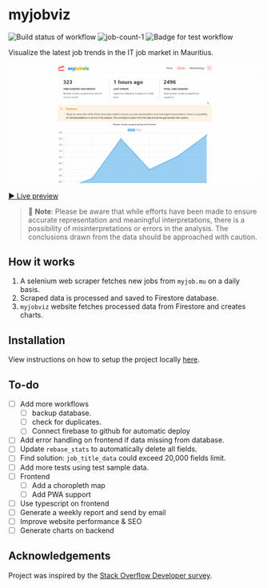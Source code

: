 # myjobviz  

![Build status of workflow](https://github.com/creme332/mauritius-tech-job-statistics/actions/workflows/scrape.yml/badge.svg) ![job-count-1](https://img.shields.io/badge/Total%20jobs%20scraped-5932-orange) ![Badge for test workflow](https://github.com/creme332/mauritius-tech-job-statistics/actions/workflows/test.yml/badge.svg)

Visualize the latest job trends in the IT job market in Mauritius. 

![GIF of visualised data](archive/website-v2.gif)

[▶ Live preview](https://myjobviz.web.app/)

> 🔴 **Note**: Please be aware that while efforts have been made to ensure accurate representation and meaningful interpretations, there is a possibility of misinterpretations or errors in the analysis. The conclusions drawn from the data should be approached with caution.
## How it works

1. A selenium web scraper fetches new jobs from `myjob.mu` on a daily basis.
2. Scraped data is processed and saved to Firestore database.
3. `myjobviz` website fetches processed data from Firestore and creates charts.

## Installation

View instructions on how to setup the project locally [here](docs/setup.md).

## To-do 
* [ ] Add more workflows
  * [ ] backup database.
  * [ ] check for duplicates.
  * [ ] Connect firebase to github for automatic deploy
* [ ] Add error handling on frontend if data missing from database.
* [ ] Update `rebase_stats` to automatically delete all fields.
* [ ] Find solution: `job_title_data` could exceed 20,000 fields limit.
* [ ] Add more tests using test sample data.
* [ ] Frontend
  + [ ] Add a choropleth map
  + [ ] Add PWA support
* [ ] Use typescript on frontend
* [ ] Generate a weekly report and send by email
* [ ] Improve website performance & SEO
* [ ] Generate charts on backend

## Acknowledgements

Project was inspired by the [Stack Overflow Developer survey](https://insights.stackoverflow.com/survey).
